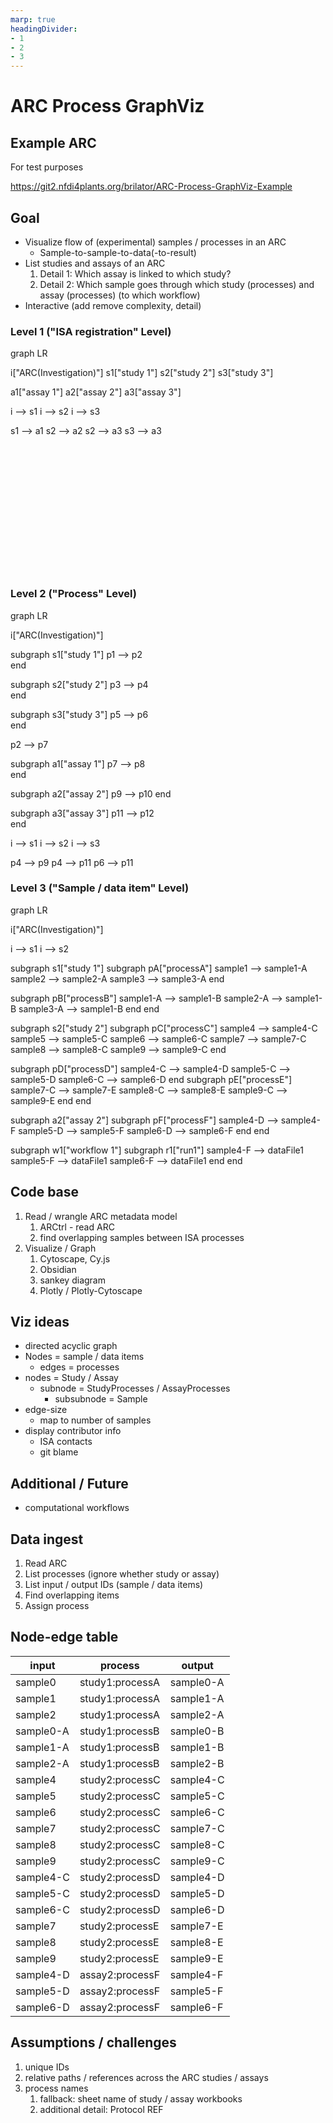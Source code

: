 ```yaml
---
marp: true
headingDivider:
- 1
- 2
- 3
---
```



# ARC Process GraphViz

## Example ARC

For test purposes

https://git2.nfdi4plants.org/brilator/ARC-Process-GraphViz-Example


## Goal

- Visualize flow of (experimental) samples / processes in an ARC
  - Sample-to-sample-to-data(-to-result)
- List studies and assays of an ARC
  1. Detail 1: Which assay is linked to which study?
  2. Detail 2: Which sample goes through which study (processes) and assay (processes) (to which workflow)
- Interactive (add remove complexity, detail)

### Level 1 ("ISA registration" Level)

<div class="mermaid" style="min-width: 480px; max-width: 960px; min-height: 360px;max-height: 600px;">
graph LR

i["ARC(Investigation)"]
s1["study 1"]
s2["study 2"]
s3["study 3"]

a1["assay 1"]
a2["assay 2"]
a3["assay 3"]

i --> s1
i --> s2
i --> s3

s1 --> a1
s2 --> a2
s2 --> a3
s3 --> a3
</div>

### Level 2 ("Process" Level)

<div class="mermaid" style="min-width: 480px; max-width: 960px; min-height: 360px;max-height: 600px;">
graph LR

i["ARC(Investigation)"]

subgraph s1["study 1"]
  p1 --> p2   
end

subgraph s2["study 2"]
  p3 --> p4   
end

subgraph s3["study 3"]
  p5 --> p6   
end

p2 --> p7

subgraph a1["assay 1"]
  p7 --> p8   
end

subgraph a2["assay 2"]
  p9 --> p10
end

subgraph a3["assay 3"]
  p11 --> p12  
end

i --> s1
i --> s2
i --> s3

p4 --> p9
p4 --> p11
p6 --> p11
</div>

### Level 3 ("Sample / data item" Level)

<div class="mermaid" style="min-width: 480px; max-width: 960px; min-height: 360px;max-height: 1000px;">
graph LR

i["ARC(Investigation)"]

i --> s1
i --> s2

subgraph s1["study 1"]
  subgraph pA["processA"]
    sample1 --> sample1-A
    sample2 --> sample2-A
    sample3 --> sample3-A
  end

  subgraph pB["processB"]
    sample1-A --> sample1-B
    sample2-A --> sample1-B
    sample3-A --> sample1-B
  end
end

subgraph s2["study 2"]
  subgraph pC["processC"]
    sample4 --> sample4-C
    sample5 --> sample5-C
    sample6 --> sample6-C
    sample7 --> sample7-C
    sample8 --> sample8-C
    sample9 --> sample9-C
  end

  subgraph pD["processD"]
    sample4-C --> sample4-D
    sample5-C --> sample5-D
    sample6-C --> sample6-D
  end
  subgraph pE["processE"]
    sample7-C --> sample7-E
    sample8-C --> sample8-E
    sample9-C --> sample9-E
  end
end

subgraph a2["assay 2"]
  subgraph pF["processF"]
    sample4-D --> sample4-F
    sample5-D --> sample5-F
    sample6-D --> sample6-F
  end
end

subgraph w1["workflow 1"]
  subgraph r1["run1"]
    sample4-F --> dataFile1
    sample5-F --> dataFile1
    sample6-F --> dataFile1
  end
end
</div>

## Code base

1. Read / wrangle ARC metadata model
   1. ARCtrl - read ARC
   2. find overlapping samples between ISA processes
2. Visualize / Graph
   1. Cytoscape, Cy.js
   2. Obsidian
   3. sankey diagram
   4. Plotly / Plotly-Cytoscape

## Viz ideas

- directed acyclic graph
- Nodes = sample / data items
  - edges = processes
- nodes = Study / Assay
  - subnode = StudyProcesses / AssayProcesses
    - subsubnode = Sample
- edge-size
  - map to number of samples
- display contributor info
  - ISA contacts
  - git blame

## Additional / Future

- computational workflows

## Data ingest

1. Read ARC
2. List processes (ignore whether study or assay)
3. List input / output IDs (sample / data items)
4. Find overlapping items
5. Assign process


## Node-edge table

input | process | output
------|---------|-------
sample0 | study1:processA | sample0-A
sample1 | study1:processA | sample1-A
sample2 | study1:processA | sample2-A
sample0-A | study1:processB | sample0-B
sample1-A | study1:processB | sample1-B
sample2-A | study1:processB | sample2-B
sample4 | study2:processC | sample4-C
sample5 | study2:processC | sample5-C
sample6 | study2:processC | sample6-C
sample7 | study2:processC | sample7-C
sample8 | study2:processC | sample8-C
sample9 | study2:processC | sample9-C
sample4-C | study2:processD | sample4-D
sample5-C | study2:processD | sample5-D
sample6-C | study2:processD | sample6-D
sample7 | study2:processE | sample7-E
sample8 | study2:processE | sample8-E
sample9 | study2:processE | sample9-E
sample4-D | assay2:processF | sample4-F
sample5-D | assay2:processF | sample5-F
sample6-D | assay2:processF | sample6-F

## Assumptions / challenges

1. unique IDs
2. relative paths / references across the ARC studies / assays
3. process names
   1. fallback: sheet name of study / assay workbooks
   2. additional detail: Protocol REF